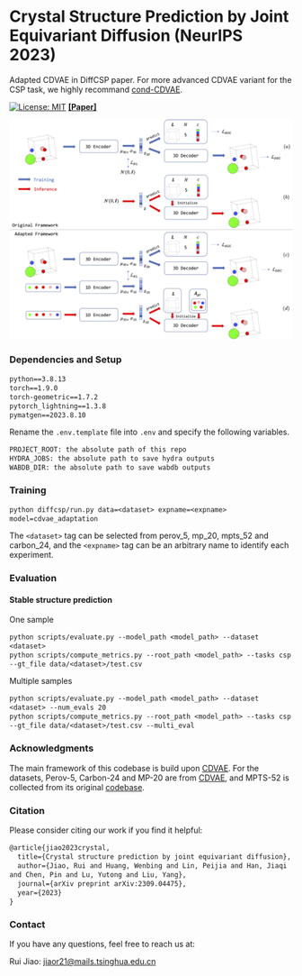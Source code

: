 # Crystal Structure Prediction by Joint Equivariant Diffusion (NeurIPS 2023)

Adapted CDVAE in DiffCSP paper. For more advanced CDVAE variant for the CSP task, we highly recommand [cond-CDVAE](https://github.com/ixsluo/cond-cdvae). 

[![License: MIT](https://img.shields.io/badge/License-MIT-yellow.svg)](https://github.com/jiaor17/DiffCSP/blob/main/LICENSE)   [**[Paper]**](https://arxiv.org/abs/2309.04475)

![Overview](fig/cdvae_adaptation.png "Overview")


### Dependencies and Setup

```
python==3.8.13
torch==1.9.0
torch-geometric==1.7.2
pytorch_lightning==1.3.8
pymatgen==2023.8.10
```

Rename the `.env.template` file into `.env` and specify the following variables.

```
PROJECT_ROOT: the absolute path of this repo
HYDRA_JOBS: the absolute path to save hydra outputs
WABDB_DIR: the absolute path to save wabdb outputs
```

### Training


```
python diffcsp/run.py data=<dataset> expname=<expname> model=cdvae_adaptation
```


The ``<dataset>`` tag can be selected from perov_5, mp_20, mpts_52 and carbon_24, and the ``<expname>`` tag can be an arbitrary name to identify each experiment. 

### Evaluation

#### Stable structure prediction 

One sample 

```
python scripts/evaluate.py --model_path <model_path> --dataset <dataset>
python scripts/compute_metrics.py --root_path <model_path> --tasks csp --gt_file data/<dataset>/test.csv 
```

Multiple samples

```
python scripts/evaluate.py --model_path <model_path> --dataset <dataset> --num_evals 20
python scripts/compute_metrics.py --root_path <model_path> --tasks csp --gt_file data/<dataset>/test.csv --multi_eval
```


### Acknowledgments

The main framework of this codebase is build upon [CDVAE](https://github.com/txie-93/cdvae). For the datasets, Perov-5, Carbon-24 and MP-20 are from [CDVAE](https://github.com/txie-93/cdvae), and MPTS-52 is collected from its original [codebase](https://github.com/sparks-baird/mp-time-split).

### Citation

Please consider citing our work if you find it helpful:
```
@article{jiao2023crystal,
  title={Crystal structure prediction by joint equivariant diffusion},
  author={Jiao, Rui and Huang, Wenbing and Lin, Peijia and Han, Jiaqi and Chen, Pin and Lu, Yutong and Liu, Yang},
  journal={arXiv preprint arXiv:2309.04475},
  year={2023}
}
```

### Contact

If you have any questions, feel free to reach us at:

Rui Jiao: [jiaor21@mails.tsinghua.edu.cn](mailto:jiaor21@mails.tsinghua.edu.cn)
